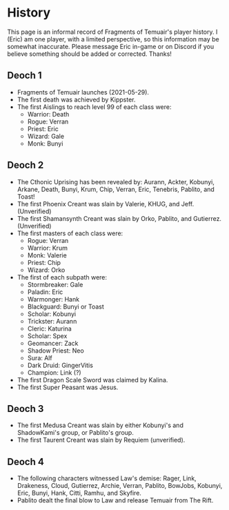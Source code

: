 # History

This page is an informal record of Fragments of Temuair's player history. I (Eric) am one player, with a limited perspective, so this information may be somewhat inaccurate. Please message Eric in-game or on Discord if you believe something should be added or corrected. Thanks!

## Deoch 1

- Fragments of Temuair launches (2021-05-29).
- The first death was achieved by Kippster.
- The first Aislings to reach level 99 of each class were:
    - Warrior: Death
    - Rogue: Verran
    - Priest: Eric
    - Wizard: Gale
    - Monk: Bunyi

## Deoch 2

- The Cthonic Uprising has been revealed by: Aurann, Ackter, Kobunyi, Arkane, Death, Bunyi, Krum, Chip, Verran, Eric, Tenebris, Pablito, and Toast!
- The first Phoenix Creant was slain by Valerie, KHUG, and Jeff. (Unverified)
- The first Shamansynth Creant was slain by Orko, Pablito, and Gutierrez. (Unverified)
- The first masters of each class were:
    - Rogue: Verran
    - Warrior: Krum
    - Monk: Valerie
    - Priest: Chip
    - Wizard: Orko
- The first of each subpath were:
    - Stormbreaker: Gale
    - Paladin: Eric
    - Warmonger: Hank
    - Blackguard: Bunyi or Toast
    - Scholar: Kobunyi
    - Trickster: Aurann
    - Cleric: Katurina
    - Scholar: Spex
    - Geomancer: Zack
    - Shadow Priest: Neo
    - Sura: Alf
    - Dark Druid: GingerVitis
    - Champion: Link (?)
- The first Dragon Scale Sword was claimed by Kalina.
- The first Super Peasant was Jesus.

## Deoch 3

- The first Medusa Creant was slain by either Kobunyi's and ShadowKami's group, or Pablito's group.
- The first Taurent Creant was slain by Requiem (unverified).

## Deoch 4

- The following characters witnessed Law's demise: Rager, Link, Drakeness, Cloud, Gutierrez, Archie, Verran, Pablito, BowJobs, Kobunyi, Eric, Bunyi, Hank, Citti, Ramhu, and Skyfire.
- Pablito dealt the final blow to Law and release Temuair from The Rift.

